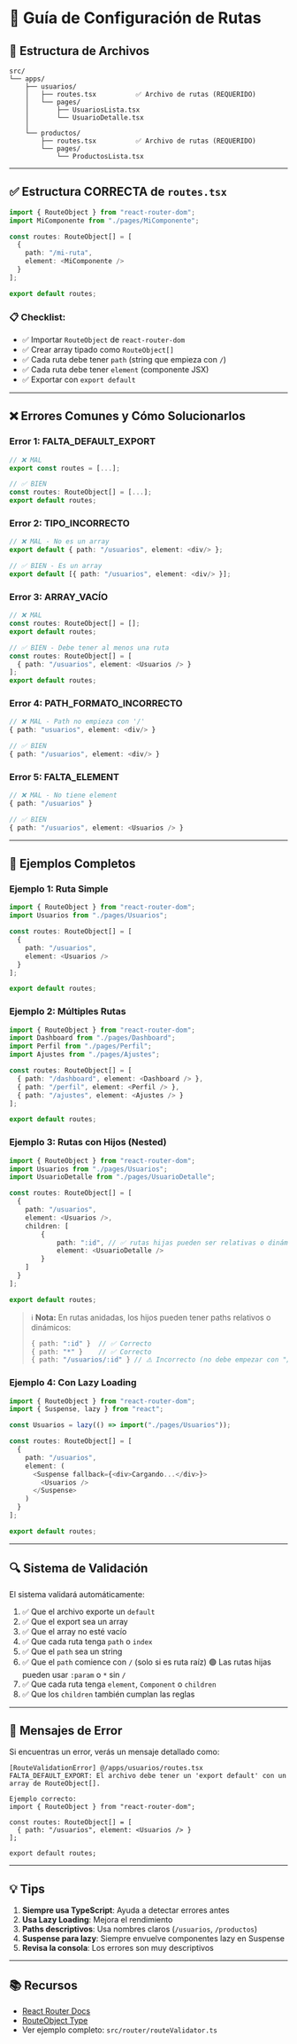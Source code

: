 # 📘 Guía de Configuración de Rutas

## 📂 Estructura de Archivos

```
src/
└── apps/
    ├── usuarios/
    │   ├── routes.tsx          ✅ Archivo de rutas (REQUERIDO)
    │   └── pages/
    │       ├── UsuariosLista.tsx
    │       └── UsuarioDetalle.tsx
    │
    └── productos/
        ├── routes.tsx          ✅ Archivo de rutas (REQUERIDO)
        └── pages/
            └── ProductosLista.tsx
```

---

## ✅ Estructura CORRECTA de `routes.tsx`

```typescript
import { RouteObject } from "react-router-dom";
import MiComponente from "./pages/MiComponente";

const routes: RouteObject[] = [
  {
    path: "/mi-ruta",
    element: <MiComponente />
  }
];

export default routes;
```

### 📋 Checklist:
- ✅ Importar `RouteObject` de `react-router-dom`
- ✅ Crear array tipado como `RouteObject[]`
- ✅ Cada ruta debe tener `path` (string que empieza con `/`)
- ✅ Cada ruta debe tener `element` (componente JSX)
- ✅ Exportar con `export default`

---

## ❌ Errores Comunes y Cómo Solucionarlos

### Error 1: FALTA_DEFAULT_EXPORT
```typescript
// ❌ MAL
export const routes = [...];

// ✅ BIEN
const routes: RouteObject[] = [...];
export default routes;
```

### Error 2: TIPO_INCORRECTO
```typescript
// ❌ MAL - No es un array
export default { path: "/usuarios", element: <div/> };

// ✅ BIEN - Es un array
export default [{ path: "/usuarios", element: <div/> }];
```

### Error 3: ARRAY_VACÍO
```typescript
// ❌ MAL
const routes: RouteObject[] = [];
export default routes;

// ✅ BIEN - Debe tener al menos una ruta
const routes: RouteObject[] = [
  { path: "/usuarios", element: <Usuarios /> }
];
export default routes;
```

### Error 4: PATH_FORMATO_INCORRECTO
```typescript
// ❌ MAL - Path no empieza con '/'
{ path: "usuarios", element: <div/> }

// ✅ BIEN
{ path: "/usuarios", element: <div/> }
```

### Error 5: FALTA_ELEMENT
```typescript
// ❌ MAL - No tiene element
{ path: "/usuarios" }

// ✅ BIEN
{ path: "/usuarios", element: <Usuarios /> }
```

---

## 🎯 Ejemplos Completos

### Ejemplo 1: Ruta Simple
```typescript
import { RouteObject } from "react-router-dom";
import Usuarios from "./pages/Usuarios";

const routes: RouteObject[] = [
  {
    path: "/usuarios",
    element: <Usuarios />
  }
];

export default routes;
```

### Ejemplo 2: Múltiples Rutas
```typescript
import { RouteObject } from "react-router-dom";
import Dashboard from "./pages/Dashboard";
import Perfil from "./pages/Perfil";
import Ajustes from "./pages/Ajustes";

const routes: RouteObject[] = [
  { path: "/dashboard", element: <Dashboard /> },
  { path: "/perfil", element: <Perfil /> },
  { path: "/ajustes", element: <Ajustes /> }
];

export default routes;
```

### Ejemplo 3: Rutas con Hijos (Nested)
```typescript
import { RouteObject } from "react-router-dom";
import Usuarios from "./pages/Usuarios";
import UsuarioDetalle from "./pages/UsuarioDetalle";

const routes: RouteObject[] = [
  {
    path: "/usuarios",
    element: <Usuarios />,
    children: [
        {
            path: ":id", // ✅ rutas hijas pueden ser relativas o dinámicas
            element: <UsuarioDetalle />
        }
    ]
  }
];

export default routes;
```
> ℹ️ **Nota:** En rutas anidadas, los hijos pueden tener paths relativos o dinámicos:
> ```ts
> { path: ":id" }  // ✅ Correcto
> { path: "*" }    // ✅ Correcto
> { path: "/usuarios/:id" } // ⚠️ Incorrecto (no debe empezar con "/")
> ```

### Ejemplo 4: Con Lazy Loading
```typescript
import { RouteObject } from "react-router-dom";
import { Suspense, lazy } from "react";

const Usuarios = lazy(() => import("./pages/Usuarios"));

const routes: RouteObject[] = [
  {
    path: "/usuarios",
    element: (
      <Suspense fallback={<div>Cargando...</div>}>
        <Usuarios />
      </Suspense>
    )
  }
];

export default routes;
```

---

## 🔍 Sistema de Validación

El sistema validará automáticamente:

1. ✅ Que el archivo exporte un `default`
2. ✅ Que el export sea un array
3. ✅ Que el array no esté vacío
4. ✅ Que cada ruta tenga `path` o `index`
5. ✅ Que el `path` sea un string
6. ✅ Que el `path` comience con `/` (solo si es ruta raíz)
   🟢 Las rutas hijas pueden usar `:param` o `*` sin `/`
7. ✅ Que cada ruta tenga `element`, `Component` o `children`
8. ✅ Que los `children` también cumplan las reglas

---

## 🚨 Mensajes de Error

Si encuentras un error, verás un mensaje detallado como:

```
[RouteValidationError] @/apps/usuarios/routes.tsx
FALTA_DEFAULT_EXPORT: El archivo debe tener un 'export default' con un array de RouteObject[].

Ejemplo correcto:
import { RouteObject } from "react-router-dom";

const routes: RouteObject[] = [
  { path: "/usuarios", element: <Usuarios /> }
];

export default routes;
```

---

## 💡 Tips

1. **Siempre usa TypeScript**: Ayuda a detectar errores antes
2. **Usa Lazy Loading**: Mejora el rendimiento
3. **Paths descriptivos**: Usa nombres claros (`/usuarios`, `/productos`)
4. **Suspense para lazy**: Siempre envuelve componentes lazy en Suspense
5. **Revisa la consola**: Los errores son muy descriptivos

---

## 📚 Recursos

- [React Router Docs](https://reactrouter.com/)
- [RouteObject Type](https://reactrouter.com/en/main/route/route)
- Ver ejemplo completo: `src/router/routeValidator.ts`